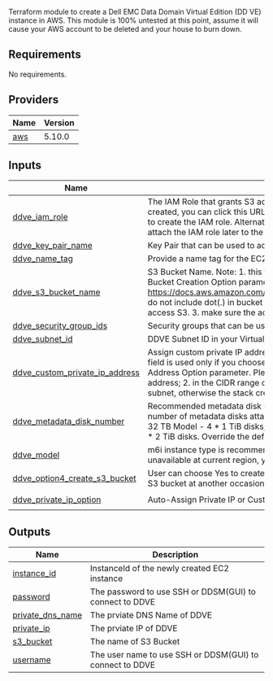 Terraform module to create a Dell EMC Data Domain Virtual Edition (DD VE)
instance in AWS. This module is 100% untested at this point, assume it will
cause your AWS account to be deleted and your house to burn down.

## Requirements

No requirements.

## Providers

| Name | Version |
|------|---------|
| <a name="provider_aws"></a> [aws](#provider\_aws) | 5.10.0 |

## Inputs

| Name | Description | Type | Default | Required |
|------|-------------|------|---------|:--------:|
| <a name="input_ddve_iam_role"></a> [ddve\_iam\_role](#input\_ddve\_iam\_role) | The IAM Role that grants S3 access to the DDVE instance. If it is not already created, you can click this URL: https://console.aws.amazon.com/iam/home#/roles to create the IAM role. Alternatively, you can leave this field blank to create and attach the IAM role later to the DDVE instance. | `string` | n/a | yes |
| <a name="input_ddve_key_pair_name"></a> [ddve\_key\_pair\_name](#input\_ddve\_key\_pair\_name) | Key Pair that can be used to access the DDVE instance | `string` | n/a | yes |
| <a name="input_ddve_name_tag"></a> [ddve\_name\_tag](#input\_ddve\_name\_tag) | Provide a name tag for the EC2 instance and EBS volumes that are created. | `string` | n/a | yes |
| <a name="input_ddve_s3_bucket_name"></a> [ddve\_s3\_bucket\_name](#input\_ddve\_s3\_bucket\_name) | S3 Bucket Name. Note: 1. this field is valid only when you choose Yes in above S3 Bucket Creation Option parameter. 2. please follow AWS S3 Bucket naming rules - https://docs.aws.amazon.com/AmazonS3/latest/userguide/bucketnamingrules.html,  do not include dot(.) in bucket name as we recommend to use hosted-style URL to access S3. 3. make sure the access to this S3 bucket is granted in the IAM role. | `string` | n/a | yes |
| <a name="input_ddve_security_group_ids"></a> [ddve\_security\_group\_ids](#input\_ddve\_security\_group\_ids) | Security groups that can be used to control access to the DDVE instances | `set(string)` | n/a | yes |
| <a name="input_ddve_subnet_id"></a> [ddve\_subnet\_id](#input\_ddve\_subnet\_id) | DDVE Subnet ID in your Virtual Private Cloud (VPC) | `string` | n/a | yes |
| <a name="input_ddve_custom_private_ip_address"></a> [ddve\_custom\_private\_ip\_address](#input\_ddve\_custom\_private\_ip\_address) | Assign custom private IP address to DDVE primary network interface. Note: this field is used only if you choose the Custom Private IP option in above Private IP Address Option parameter. Please make sure the IP address is, 1. a valid IPv4 address; 2. in the CIDR range of the selected subnet; 3. available in the selected subnet, otherwise the stack creation would fail. | `string` | `"0.0.0.0"` | no |
| <a name="input_ddve_metadata_disk_number"></a> [ddve\_metadata\_disk\_number](#input\_ddve\_metadata\_disk\_number) | Recommended metadata disk storage is 10% of the total capacity. The default number of metadata disks attached for each model : 16 TB Model - 2 * 1 TiB disks, 32 TB Model - 4 * 1 TiB disks, 96 TB Model - 10 * 1 TiB disks, 256 TB Model - 13 * 2 TiB disks. Override the default number of metadata disks below: | `string` | `"Default"` | no |
| <a name="input_ddve_model"></a> [ddve\_model](#input\_ddve\_model) | m6i instance type is recommended for DDVE initial deployment. In case m6i is unavailable at current region, you can deploy with m5 instance type option. | `string` | `"16TBModelm6i.xlarge"` | no |
| <a name="input_ddve_option4_create_s3_bucket"></a> [ddve\_option4\_create\_s3\_bucket](#input\_ddve\_option4\_create\_s3\_bucket) | User can choose Yes to create S3 bucket from this Cloud Formation or No to create S3 bucket at another occasion. | `bool` | `false` | no |
| <a name="input_ddve_private_ip_option"></a> [ddve\_private\_ip\_option](#input\_ddve\_private\_ip\_option) | Auto-Assign Private IP or Custom Private IP | `string` | `"Auto-Assign Private IP"` | no |

## Outputs

| Name | Description |
|------|-------------|
| <a name="output_instance_id"></a> [instance\_id](#output\_instance\_id) | InstanceId of the newly created EC2 instance |
| <a name="output_password"></a> [password](#output\_password) | The password to use SSH or DDSM(GUI) to connect to DDVE |
| <a name="output_private_dns_name"></a> [private\_dns\_name](#output\_private\_dns\_name) | The prviate DNS Name of DDVE |
| <a name="output_private_ip"></a> [private\_ip](#output\_private\_ip) | The prviate IP of DDVE |
| <a name="output_s3_bucket"></a> [s3\_bucket](#output\_s3\_bucket) | The name of S3 Bucket |
| <a name="output_username"></a> [username](#output\_username) | The user name to use SSH or DDSM(GUI) to connect to DDVE |
